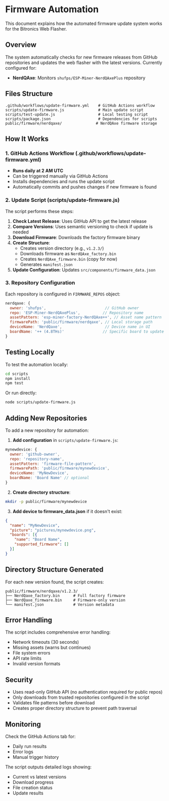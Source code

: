 # Firmware Automation

This document explains how the automated firmware update system works for the Bitronics Web Flasher.

## Overview

The system automatically checks for new firmware releases from GitHub repositories and updates the web flasher with the latest versions. Currently configured for:

- **NerdQAxe**: Monitors `shufps/ESP-Miner-NerdQAxePlus` repository

## Files Structure

```
.github/workflows/update-firmware.yml    # GitHub Actions workflow
scripts/update-firmware.js               # Main update script
scripts/test-update.js                   # Local testing script
scripts/package.json                     # Dependencies for scripts
public/firmware/nerdqaxe/               # NerdQAxe firmware storage
```

## How It Works

### 1. GitHub Actions Workflow (.github/workflows/update-firmware.yml)

- **Runs daily at 2 AM UTC**
- Can be triggered manually via GitHub Actions
- Installs dependencies and runs the update script
- Automatically commits and pushes changes if new firmware is found

### 2. Update Script (scripts/update-firmware.js)

The script performs these steps:

1. **Check Latest Release**: Uses GitHub API to get the latest release
2. **Compare Versions**: Uses semantic versioning to check if update is needed  
3. **Download Firmware**: Downloads the factory firmware binary
4. **Create Structure**: 
   - Creates version directory (e.g., `v1.2.3/`)
   - Downloads firmware as `NerdQAxe_factory.bin`
   - Creates `NerdQAxe_firmware.bin` (copy for now)
   - Generates `manifest.json`
5. **Update Configuration**: Updates `src/components/firmware_data.json`

### 3. Repository Configuration

Each repository is configured in `FIRMWARE_REPOS` object:

```javascript
nerdqaxe: {
  owner: 'shufps',                          // GitHub owner
  repo: 'ESP-Miner-NerdQAxePlus',          // Repository name
  assetPattern: 'esp-miner-factory-NerdQAxe++', // Asset name pattern
  firmwarePath: 'public/firmware/nerdqaxe', // Local storage path
  deviceName: 'NerdQaxe',                   // Device name in UI
  boardName: '++ (4.8THs)'                 // Specific board to update
}
```

## Testing Locally

To test the automation locally:

```bash
cd scripts
npm install
npm test
```

Or run directly:
```bash
node scripts/update-firmware.js
```

## Adding New Repositories

To add a new repository for automation:

1. **Add configuration** in `scripts/update-firmware.js`:
```javascript
mynewdevice: {
  owner: 'github-owner',
  repo: 'repository-name',
  assetPattern: 'firmware-file-pattern',
  firmwarePath: 'public/firmware/mynewdevice',
  deviceName: 'MyNewDevice',
  boardName: 'Board Name' // optional
}
```

2. **Create directory structure**:
```bash
mkdir -p public/firmware/mynewdevice
```

3. **Add device to firmware_data.json** if it doesn't exist:
```json
{
  "name": "MyNewDevice",
  "picture": "pictures/mynewdevice.png",
  "boards": [{
    "name": "Board Name",
    "supported_firmware": []
  }]
}
```

## Directory Structure Generated

For each new version found, the script creates:

```
public/firmware/nerdqaxe/v1.2.3/
├── NerdQaxe_factory.bin      # Full factory firmware
├── NerdQaxe_firmware.bin     # Firmware-only version
└── manifest.json             # Version metadata
```

## Error Handling

The script includes comprehensive error handling:
- Network timeouts (30 seconds)
- Missing assets (warns but continues)
- File system errors
- API rate limits
- Invalid version formats

## Security

- Uses read-only GitHub API (no authentication required for public repos)
- Only downloads from trusted repositories configured in the script
- Validates file patterns before download
- Creates proper directory structure to prevent path traversal

## Monitoring

Check the GitHub Actions tab for:
- Daily run results
- Error logs
- Manual trigger history

The script outputs detailed logs showing:
- Current vs latest versions
- Download progress  
- File creation status
- Update results